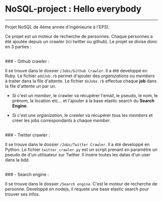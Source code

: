 # NoSQL-project : Hello everybody
---
Projet NoSQL de 4ème année d'ingénieurie à l'EPSI. 

Ce projet est un moteur de recherche de personnes. Chaque personnes a été ajoutée depuis un crawler (ici twitter ou github). Le projet se divise donc en 3 parties :

<br>
### - Github crawler :
<br>

Il se trouve dans le dossier `/Jobs/Github Crawler`. Il a été developpé en Ruby. Le fichier `addJob.rb` permet d'ajouter des *organizations* ou *members* à traiter dans la file d'attente. Le fichier `doJobs.rb` effectue chaque **job** dans la file d'attente un par un. 

- Si c'est un *member*, le crawler va récupérer l'email, le pseudo, le nom, le prénom, la location etc... et l'ajouter à la base elastic search du **Search Engine**.

- Si c'est une *organization*, le crawler va récupérer tous les *members* et créer les jobs correspondants à chaque *member*.

<br>
### - Twitter crawler :
<br>

Il se trouve dans le dossier `/Jobs/Twitter Crawler`. Il a été developpé en Python. Le fichier `twitter_crawler.py` est un script prenant en paramètre un pseudo de d'un utilisateur sur Twitter. Il insère toutes les datas d'un user dans la bdd.

<br>
### - Search engine :
<br>

Il se trouve dans le dossier `/Search engine`. C'est le moteur de recherche de personne. Developpé en nodejs, il requete une base elastic search pour trouver ses infos.